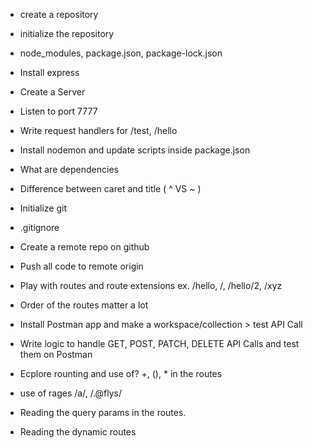 - create a repository
- initialize the repository
- node_modules, package.json, package-lock.json
- Install express
- Create a Server
- Listen to port 7777
- Write request handlers for /test, /hello
- Install nodemon and update scripts inside package.json
- What are dependencies
- Difference between caret and title ( ^ VS ~ )

- Initialize git
- .gitignore
- Create a remote repo on github
- Push all code to remote origin
- Play with routes and route extensions ex. /hello, /, /hello/2, /xyz
- Order of the routes matter a lot

- Install Postman app and make a workspace/collection > test API Call
- Write logic to handle GET, POST, PATCH, DELETE API Calls and test them on Postman
- Ecplore rounting and use of? +, (), \* in the routes
- use of rages /a/, /.@flys/
- Reading the query params in the routes.
- Reading the dynamic routes
